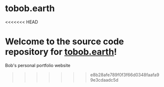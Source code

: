# tobob.earth
<<<<<<< HEAD

Welcome to the source code repository for [tobob.earth](http://tobob.earth)!
=======
Bob's personal portfolio website
>>>>>>> e8b28afe789f0f3f66d0348faafa99e3cdaadc5d
